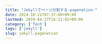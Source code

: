 ```yaml
---
title: "Jekyllでページ分割する-pagenation-"
date: 2014-10-21T07:37:00+09:00
lastmod: 2019-04-27T16:12:02+09:00
category: ['Tech']
tags: ['jekyll']
slug: jekyll-pagenation
---
```

